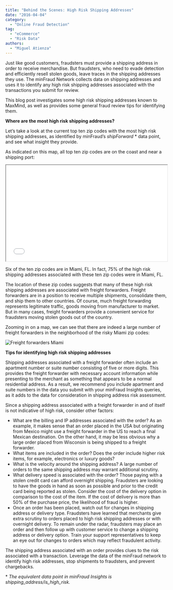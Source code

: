 ```yaml
---
title: "Behind the Scenes: High Risk Shipping Addresses"
date: "2016-04-04"
category:
  - "Online Fraud Detection"
tag:
  - "eCommerce"
  - "Risk Data"
authors:
  - "Miguel Atienza"
---
```


Just like good customers, fraudsters must provide a shipping address in order to
receive merchandise. But fraudsters, who need to evade detection and efficiently
resell stolen goods, leave traces in the shipping addresses they use. The
minFraud Network collects data on shipping addresses and uses it to identify any
high risk shipping addresses associated with the transactions you submit for
review.

This blog post investigates some high risk shipping addresses known to MaxMind,
as well as provides some general fraud review tips for identifying them.

<!--lint disable no-emphasis-as-heading-->

**Where are the most high risk shipping addresses?**

Let’s take a look at the current top ten zip codes with the most high risk
shipping addresses, as identified by minFraud’s _shipForward_ \* data point, and
see what insight they provide.

As indicated on this map, all top ten zip codes are on the coast and near a
shipping port:

<iframe width="300" height="150" style="width: 100%; height: 300px;" src="/wp-content/uploads/2016/03/map5.html"></iframe>

Six of the ten zip codes are in Miami, FL. In fact, 75% of the high risk
shipping addresses associated with these ten zip codes were in Miami, FL.

The location of these zip codes suggests that many of these high risk shipping
addresses are associated with freight forwarders. Freight forwarders are in a
position to receive multiple shipments, consolidate them, and ship them to other
countries. Of course, much freight forwarding represents legitimate traffic,
goods moving from manufacturer to market. But in many cases, freight forwarders
provide a convenient service for fraudsters moving stolen goods out of the
country.

Zooming in on a map, we can see that there are indeed a large number of freight
forwarders in the neighborhood of the risky Miami zip codes:

![Freight forwarders Miami](/images/2016/04/Freight-forwarders-Miami-e1459427863748.png)

**Tips for identifying high risk shipping addresses**

Shipping addresses associated with a freight forwarder often include an
apartment number or suite number consisting of five or more digits. This
provides the freight forwarder with necessary account information while
presenting to the merchant as something that appears to be a normal residential
address. As a result, we recommend you include apartment and suite numbers in
the data you submit with your minFraud Insights queries, as it adds to the data
for consideration in shipping address risk assessment.

Since a shipping address associated with a freight forwarder in and of itself is
not indicative of high risk, consider other factors:

- What are the billing and IP addresses associated with the order? As an
  example, it makes sense that an order placed in the USA but originating from
  Mexico might use a freight forwarder in the US to reach a final Mexican
  destination. On the other hand, it may be less obvious why a large order
  placed from Wisconsin is being shipped to a freight forwarder.
- What items are included in the order? Does the order include higher risk
  items, for example, electronics or luxury goods?
- What is the velocity around the shipping address? A large number of orders to
  the same shipping address may warrant additional scrutiny.
- What delivery speed is associated with the order? Those paying with a stolen
  credit card can afford overnight shipping. Fraudsters are looking to have the
  goods in hand as soon as possible and prior to the credit card being reported
  as stolen. Consider the cost of the delivery option in comparison to the cost
  of the item. If the cost of delivery is more than 50% of the purchase price,
  the likelihood of fraud is higher.
- Once an order has been placed, watch out for changes in shipping address or
  delivery type. Fraudsters have learned that merchants give extra scrutiny to
  orders placed to high risk shipping addresses or with overnight delivery. To
  remain under the radar, fraudsters may place an order and then follow up with
  customer service to change a shipping address or delivery option. Train your
  support representatives to keep an eye out for changes to orders which may
  reflect fraudulent activity.

The shipping address associated with an order provides clues to the risk
associated with a transaction. Leverage the data of the minFraud network to
identify high risk addresses, stop shipments to fraudsters, and prevent
chargebacks.

\* _The equivalent data point in minFraud Insights is
shipping_address/is_high_risk._
